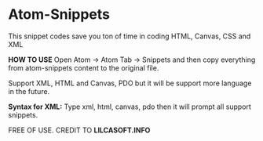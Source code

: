 # Atom-Snippets
This snippet codes save you ton of time in coding HTML, Canvas, CSS and XML

**HOW TO USE**
Open Atom -> Atom Tab -> Snippets and then copy everything from atom-snippets content to the original file.

Support XML, HTML and Canvas, PDO but it will be support more language in the future.

**Syntax for XML:**
Type xml, html, canvas, pdo then it will prompt all support snippets.

FREE OF USE. CREDIT TO **LILCASOFT.INFO**

